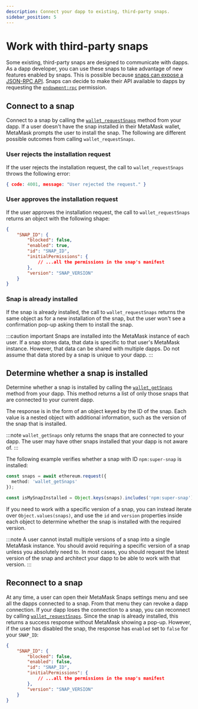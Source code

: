 ```yaml
---
description: Connect your dapp to existing, third-party snaps.
sidebar_position: 5
---
```


# Work with third-party snaps

Some existing, third-party snaps are designed to communicate with dapps.
As a dapp developer, you can use these snaps to take advantage of new features enabled by snaps.
This is possible because [snaps can expose a JSON-RPC API](../reference/exports.md#onrpcrequest).
Snaps can decide to make their API available to dapps by requesting the
[`endowment:rpc`](../reference/permissions.md#endowmentrpc) permission.

## Connect to a snap

Connect to a snap by calling the [`wallet_requestSnaps`](../reference/rpc-api.md#wallet_requestsnaps)
method from your dapp.
If a user doesn't have the snap installed in their MetaMask wallet, MetaMask prompts the user to
install the snap.
The following are different possible outcomes from calling `wallet_requestSnaps`.

### User rejects the installation request

If the user rejects the installation request, the call to `wallet_requestSnaps` throws the following error:

```json
{ code: 4001, message: "User rejected the request." }
```

### User approves the installation request

If the user approves the installation request, the call to `wallet_requestSnaps` returns an object
with the following shape:

```json
{
    "SNAP_ID": {
        "blocked": false,
        "enabled": true,
        "id": "SNAP_ID",
        "initialPermissions": {
            // ...all the permissions in the snap's manifest
        },
        "version": "SNAP_VERSION"
    }
}
```

### Snap is already installed

If the snap is already installed, the call to `wallet_requestSnaps` returns the same object as for a
new installation of the snap, but the user won't see a confirmation pop-up asking them to install the snap.

:::caution important
Snaps are installed into the MetaMask instance of each user.
If a snap stores data, that data is specific to that user's MetaMask instance.
However, that data can be shared with multiple dapps.
Do not assume that data stored by a snap is unique to your dapp. 
:::

## Determine whether a snap is installed

Determine whether a snap is installed by calling the [`wallet_getSnaps`](../reference/rpc-api.md#wallet_getsnaps)
method from your dapp.
This method returns a list of only those snaps that are connected to your current dapp.

The response is in the form of an object keyed by the ID of the snap.
Each value is a nested object with additional information, such as the version of the snap that is installed.

:::note
`wallet_getSnaps` only returns the snaps that are connected to your dapp.
The user may have other snaps installed that your dapp is not aware of. 
:::

The following example verifies whether a snap with ID `npm:super-snap` is installed:

```ts
const snaps = await ethereum.request({
  method: 'wallet_getSnaps'
});

const isMySnapInstalled = Object.keys(snaps).includes('npm:super-snap');
```

If you need to work with a specific version of a snap, you can instead iterate over
`Object.values(snaps)`, and use the `id` and `version` properties inside each object to determine
whether the snap is installed with the required version.

:::note
A user cannot install multiple versions of a snap into a single MetaMask instance.
You should avoid requiring a specific version of a snap unless you absolutely need to.
In most cases, you should request the latest version of the snap and architect your dapp to be able
to work with that version.
:::

## Reconnect to a snap

At any time, a user can open their MetaMask Snaps settings menu and see all the dapps connected to a snap.
From that menu they can revoke a dapp connection.
If your dapp loses the connection to a snap, you can reconnect by calling
[`wallet_requestSnaps`](../reference/rpc-api.md#wallet_requestsnaps).
Since the snap is already installed, this returns a success response without MetaMask showing a pop-up.
However, if the user has disabled the snap, the response has `enabled` set to `false` for your `SNAP_ID`:

```json
{
    "SNAP_ID": {
        "blocked": false,
        "enabled": false,
        "id": "SNAP_ID",
        "initialPermissions": {
            // ...all the permissions in the snap's manifest
        },
        "version": "SNAP_VERSION"
    }
}
```
